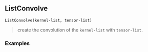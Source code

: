 ## ListConvolve
```
ListConvolve(kernel-list, tensor-list)
```
> create the convolution of the `kernel-list` with `tensor-list`.

### Examples